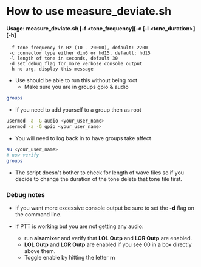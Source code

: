# How to use measure_deviate.sh

#### Usage: measure_deviate.sh [-f <tone_frequency][-c <connector>[-l <tone_duration>][-h]
```
 -f tone frequency in Hz (10 - 20000), default: 2200
 -c connector type either din6 or hd15, default: hd15
 -l length of tone in seconds, default 30
 -d set debug flag for more verbose console output
 -h no arg, display this message
```
* Use should be able to run this without being root
  * Make sure you are in groups gpio & audio

```bash
groups
```

* If you need to add yourself to a group then as root
```bash
usermod -a -G audio <your_user_name>
usermod -a -G gpio <your_user_name>
```

* You will need to log back in to have groups take affect
```bash
su <your_user_name>
# now verify
groups
```

* The script doesn't bother to check for length of wave files so if
you decide to change the duration of the tone delete that tone file first.

### Debug notes ###

* If you want more excessive console output be sure to set the **-d**
flag on the command line.

* If PTT is working but you are not getting any audio:
  *  run __alsamixer__ and verify that **LOL Outp** and **LOR Outp** are
enabled.
    * **LOL Outp** and **LOR Outp** are enabled if you see 00 in a box directly above them.
    * Toggle enable by hitting the letter __m__